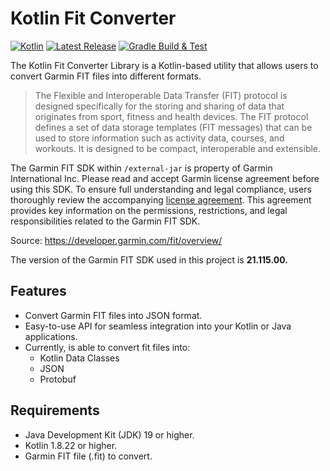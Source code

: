 # Kotlin Fit Converter

[![Kotlin](https://img.shields.io/badge/kotlin-1.9.0-blue.svg)](https://kotlinlang.org/)
[![Latest Release](https://img.shields.io/badge/0.2.3-Alpha-red)](https://github.com/example/garmin-fit-converter/releases)
[![Gradle Build & Test](https://github.com/james-millner/kotlin-fit-converter/actions/workflows/gradle.yml/badge.svg)](https://github.com/james-millner/kotlin-fit-converter/actions/workflows/gradle.yml)

The Kotlin Fit Converter Library is a Kotlin-based utility that allows users to convert Garmin FIT files into different formats.

> The Flexible and Interoperable Data Transfer (FIT) protocol is designed specifically for the storing and sharing of data that originates from sport, fitness and health devices. The FIT protocol defines a set of data storage templates (FIT messages) that can be used to store information such as activity data, courses, and workouts. It is designed to be compact, interoperable and extensible.

The Garmin FIT SDK within `/external-jar` is property of Garmin International Inc. Please read and accept Garmin license agreement before using this SDK.
To ensure full understanding and legal compliance, users thoroughly review the accompanying [license agreement](https://developer.garmin.com/fit/download/). This agreement provides key information on the permissions, restrictions, and legal responsibilities related to the Garmin FIT SDK.

Source: https://developer.garmin.com/fit/overview/

The version of the Garmin FIT SDK used in this project is **21.115.00.**

## Features

- Convert Garmin FIT files into JSON format.
- Easy-to-use API for seamless integration into your Kotlin or Java applications.
- Currently, is able to convert fit files into:
  - Kotlin Data Classes
  - JSON
  - Protobuf

## Requirements

- Java Development Kit (JDK) 19 or higher.
- Kotlin 1.8.22 or higher.
- Garmin FIT file (.fit) to convert.
